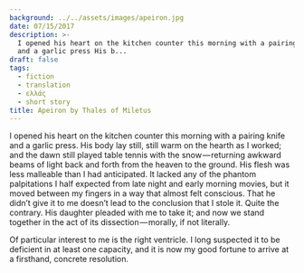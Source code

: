 ```yaml
---
background: ../../assets/images/apeiron.jpg
date: 07/15/2017
description: >-
  I opened his heart on the kitchen counter this morning with a pairing knife
  and a garlic press His b...
draft: false
tags:
  - fiction
  - translation
  - ελλάς
  - short story
title: Apeiron by Thales of Miletus
---
```


I opened his heart on the kitchen counter this morning with a pairing knife and a garlic press. His body lay still, still warm on the hearth as I worked; and the dawn still played table tennis with the snow — returning awkward beams of light back and forth from the heaven to the ground. His flesh was less malleable than I had anticipated. It lacked any of the phantom palpitations I half expected from late night and early morning movies, but it moved between my fingers in a way that almost felt conscious. That he didn’t give it to me doesn’t lead to the conclusion that I stole it. Quite the contrary. His daughter pleaded with me to take it; and now we stand together in the act of its dissection — morally, if not literally.

Of particular interest to me is the right ventricle. I long suspected it to be deficient in at least one capacity, and it is now my good fortune to arrive at a firsthand, concrete resolution.
